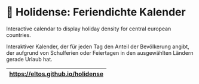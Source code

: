 # 📅 Holidense: Feriendichte Kalender
Interactive calendar to display holiday density for central european countries.

Interaktiver Kalender, der für jeden Tag den Anteil der Bevölkerung angibt, der aufgrund von Schulferien oder Feiertagen in den ausgewählten Ländern gerade Urlaub hat.

| https://eltos.github.io/holidense |
| --------------------------------- |
